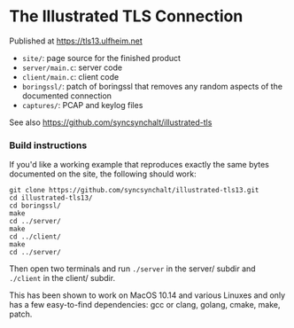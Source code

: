 # The Illustrated TLS Connection

Published at https://tls13.ulfheim.net

- `site/`: page source for the finished product
- `server/main.c`: server code
- `client/main.c`: client code
- `boringssl/`: patch of boringssl that removes any random aspects of the documented connection
- `captures/`: PCAP and keylog files

See also https://github.com/syncsynchalt/illustrated-tls

### Build instructions

If you'd like a working example that reproduces exactly the same bytes documented on the site, the following should work:
```
git clone https://github.com/syncsynchalt/illustrated-tls13.git
cd illustrated-tls13/
cd boringssl/
make
cd ../server/
make
cd ../client/
make
cd ../server/

```
Then open two terminals and run `./server` in the server/ subdir and `./client` in the client/ subdir.

This has been shown to work on MacOS 10.14 and various Linuxes and only has a few easy-to-find dependencies: gcc or clang, golang, cmake, make, patch.
